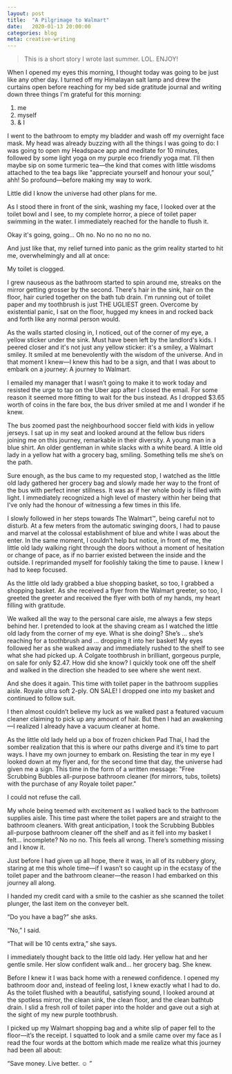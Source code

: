 ```yaml
---
layout: post
title:  "A Pilgrimage to Walmart"
date:   2020-01-13 20:00:00
categories: blog
meta: creative-writing
---
```


> This is a short story I wrote last summer. LOL. ENJOY!

When I opened my eyes this morning, I thought today was going to be just like any other day. I turned off my Himalayan salt lamp and drew the curtains open before reaching for my bed side gratitude journal and writing down three things I'm grateful for this morning:

1. me
2. myself
3. & I

I went to the bathroom to empty my bladder and wash off my overnight face mask. My head was already buzzing with all the things I was going to do: I was going to open my Headspace app and meditate for 10 minutes, followed by some light yoga on my purple eco friendly yoga mat. I'll then maybe sip on some turmeric tea—the kind that comes with little wisdoms attached to the tea bags like "appreciate yourself and honour your soul,” ahh! So profound—before making my way to work.

Little did I know the universe had other plans for me.

As I stood there in front of the sink, washing my face, I looked over at the toilet bowl and I see, to my complete horror, a piece of toilet paper swimming in the water. I immediately reached for the handle to flush it.

Okay it's going, going... Oh no. No no no no no no.

And just like that, my relief turned into panic as the grim reality started to hit me, overwhelmingly and all at once:

My toilet is clogged.

I grew nauseous as the bathroom started to spin around me, streaks on the mirror getting grosser by the second. There's hair in the sink, hair on the floor, hair curled together on the bath tub drain. I'm running out of toilet paper and my toothbrush is just THE UGLIEST green. Overcome by existential panic, I sat on the floor, hugged my knees in and rocked back and forth like any normal person would.

As the walls started closing in, I noticed, out of the corner of my eye, a yellow sticker under the sink. Must have been left by the landlord's kids. I peered closer and it's not just any yellow sticker: it's a smiley, a Walmart smiley. It smiled at me benevolently with the wisdom of the universe. And in that moment I knew—I knew this had to be a sign, and that I was about to embark on a journey: A journey to Walmart.

I emailed my manager that I wasn’t going to make it to work today and resisted the urge to tap on the Uber app after I closed the email. For some reason it seemed more fitting to wait for the bus instead. As I dropped $3.65 worth of coins in the fare box, the bus driver smiled at me and I wonder if he knew.

The bus zoomed past the neighbourhood soccer field with kids in yellow jerseys. I sat up in my seat and looked around at the fellow bus riders joining me on this journey, remarkable in their diversity. A young man in a blue shirt. An older gentleman in white slacks with a white beard. A little old lady in a yellow hat with a grocery bag, smiling. Something tells me she’s on the path.

Sure enough, as the bus came to my requested stop, I watched as the little old lady gathered her grocery bag and slowly made her way to the front of the bus with perfect inner stillness. It was as if her whole body is filled with light. I immediately recognized a high level of mastery within her being that I’ve only had the honour of witnessing a few times in this life.

I slowly followed in her steps towards The Walmart™, being careful not to disturb. At a few meters from the automatic swinging doors, I had to pause and marvel at the colossal establishment of blue and white I was about the enter. In the same moment, I couldn’t help but notice, in front of me, the little old lady walking right through the doors without a moment of hesitation or change of pace, as if no barrier existed between the inside and the outside. I reprimanded myself for foolishly taking the time to pause. I knew I had to keep focused.

As the little old lady grabbed a blue shopping basket, so too, I grabbed a shopping basket. As she received a flyer from the Walmart greeter, so too, I greeted the greeter and received the flyer with both of my hands, my heart filling with gratitude.

We walked all the way to the personal care aisle, me always a few steps behind her. I pretended to look at the shaving cream as I watched the little old lady from the corner of my eye. What is she doing? She’s … she’s reaching for a toothbrush and … dropping it into her basket! My eyes followed her as she walked away and immediately rushed to the shelf to see what she had picked up. A Colgate toothbrush in brilliant, gorgeous purple, on sale for only $2.47. How did she know? I quickly took one off the shelf and walked in the direction she headed to see where she went next.

And she does it again. This time with toilet paper in the bathroom supplies aisle. Royale ultra soft 2-ply. ON SALE! I dropped one into my basket and continued to follow suit.

I then almost couldn’t believe my luck as we walked past a featured vacuum cleaner claiming to pick up any amount of hair. But then I had an awakening—I realized I already have a vacuum cleaner at home.

As the little old lady held up a box of frozen chicken Pad Thai, I had the somber realization that this is where our paths diverge and it’s time to part ways. I have my own journey to embark on. Resisting the tear in my eye I looked down at my flyer and, for the second time that day, the universe had given me a sign. This time in the form of a written message: "Free Scrubbing Bubbles all-purpose bathroom cleaner (for mirrors, tubs, toilets) with the purchase of any Royale toilet paper."

I could not refuse the call.

My whole being teemed with excitement as I walked back to the bathroom supplies aisle. This time past where the toilet papers are and straight to the bathroom cleaners. With great anticipation, I took the Scrubbing Bubbles all-purpose bathroom cleaner off the shelf and as it fell into my basket I felt… incomplete? No no no. This feels all wrong. There’s something missing and I know it.

Just before I had given up all hope, there it was, in all of its rubbery glory, staring at me this whole time—if I wasn’t so caught up in the ecstasy of the toilet paper and the bathroom cleaner—the reason I had embarked on this journey all along.

I handed my credit card with a smile to the cashier as she scanned the toilet plunger, the last item on the conveyer belt.

“Do you have a bag?” she asks.

“No,” I said.

“That will be 10 cents extra,” she says.

I immediately thought back to the little old lady. Her yellow hat and her gentle smile. Her slow confident walk and… her grocery bag. She knew.

Before I knew it I was back home with a renewed confidence. I opened my bathroom door and,  instead of feeling lost, I knew exactly what I had to do. As the toilet flushed with a beautiful, satisfying sound, I looked around at the spotless mirror, the clean sink, the clean floor, and the clean bathtub drain. I slid a fresh roll of toilet paper into the holder and gave out a sigh at the sight of my new purple toothbrush.

I picked up my Walmart shopping bag and a white slip of paper fell to the floor—it’s the receipt. I squatted to look and a smile came over my face as I read the four words at the bottom which made me realize what this journey had been all about:

“Save money. Live better. ☺ ”
